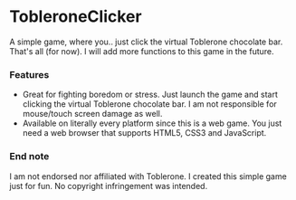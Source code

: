 # TobleroneClicker
A simple game, where you.. just click the virtual Toblerone chocolate bar. That's all (for now). I will add more functions to this game in the future.

### Features
- Great for fighting boredom or stress. Just launch the game and start clicking the virtual Toblerone chocolate bar. I am not responsible for mouse/touch screen damage as well.
- Available on literally every platform since this is a web game. You just need a web browser that supports HTML5, CSS3 and JavaScript.

### End note
I am not endorsed nor affiliated with Toblerone. I created this simple game just for fun. No copyright infringement was intended.
